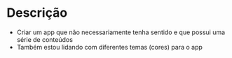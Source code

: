 <h1>Descrição</h1>



+ Criar um app que não necessariamente tenha sentido e que possui uma série de conteúdos
+ Também estou lidando com diferentes temas (cores) para o app
